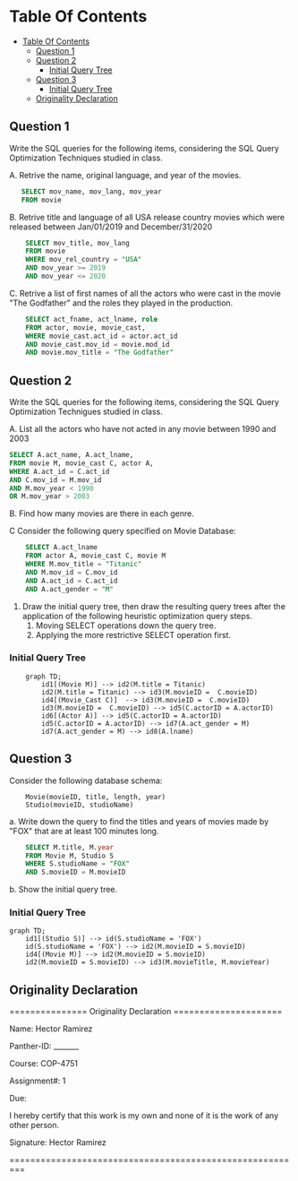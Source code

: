 # Table Of Contents

- [Table Of Contents](#table-of-contents)
  - [Question 1](#question-1)
  - [Question 2](#question-2)
    - [Initial Query Tree](#initial-query-tree)
  - [Question 3](#question-3)
    - [Initial Query Tree](#initial-query-tree-1)
  - [Originality Declaration](#originality-declaration)


<div style="page-break-after: always;"></div>

## Question 1

Write the SQL queries for the following items, considering the SQL Query Optimization Techniques studied in class.

A. Retrive the name, original language, and year of the movies.

 ```sql
    SELECT mov_name, mov_lang, mov_year 
    FROM movie
```

B. Retrive title and language of all USA release country movies which were released between Jan/01/2019 and December/31/2020

```sql
    SELECT mov_title, mov_lang 
    FROM movie
    WHERE mov_rel_country = "USA" 
    AND mov_year >= 2019 
    AND mov_year <= 2020
```

C. Retrive a list of first names of all the actors who were cast in the movie "The Godfather" and the roles they played in the production.

```sql
    SELECT act_fname, act_lname, role 
    FROM actor, movie, movie_cast, 
    WHERE movie_cast.act_id = actor.act_id 
    AND movie_cast.mov_id = movie.mod_id 
    AND movie.mov_title = "The Godfather"
```

<div style="page-break-after: always;"></div>

## Question 2

Write the SQL queries for the following items, considering the SQL Query Optimization Technigues studied in class.

A. List all the actors who have not acted in any movie between 1990 and 2003

```sql
SELECT A.act_name, A.act_lname, 
FROM movie M, movie_cast C, actor A,
WHERE A.act_id = C.act_id 
AND C.mov_id = M.mov_id
AND M.mov_year < 1990
OR M.mov_year > 2003

```

B. Find how many movies are there in each genre.

C Consider the following query specified on Movie Database:

```sql
    SELECT A.act_lname
    FROM actor A, movie_cast C, movie M 
    WHERE M.mov_title = "Titanic" 
    AND M.mov_id = C.mov_id
    AND A.act_id = C.act_id 
    AND A.act_gender = "M"
```

1. Draw the initial query tree, then draw the resulting query trees after the application of the following heuristic optimization query steps.
   1. Moving SELECT operations down the query tree.
   2. Applying the more restrictive SELECT operation first.

<div style="page-break-after: always;"></div>

### Initial Query Tree

```mermaid
    graph TD;
        id1[(Movie M)] --> id2(M.title = Titanic)
        id2(M.title = Titanic) --> id3(M.movieID =  C.movieID)
        id4[(Movie_Cast C)]  --> id3(M.movieID =  C.movieID)
        id3(M.movieID =  C.movieID) --> id5(C.actorID = A.actorID)
        id6[(Actor A)] --> id5(C.actorID = A.actorID)
        id5(C.actorID = A.actorID) --> id7(A.act_gender = M)
        id7(A.act_gender = M) --> id8(A.lname)
```

<div style="page-break-after: always;"></div>

## Question 3

Consider the following database schema:

```schema
    Movie(movieID, title, length, year)
    Studio(movieID, studioName)
```

a. Write down the query to find the titles and years of movies made by "FOX" that are at least 100 minutes long.

```sql
    SELECT M.title, M.year 
    FROM Movie M, Studio S
    WHERE S.studioName = "FOX"
    AND S.movieID = M.movieID
```

b. Show the initial query tree.

### Initial Query Tree

```mermaid
graph TD;
    id1[(Studio S)] --> id(S.studioName = 'FOX')
    id(S.studioName = 'FOX') --> id2(M.movieID = S.movieID)
    id4[(Movie M)] --> id2(M.movieID = S.movieID)
    id2(M.movieID = S.movieID) --> id3(M.movieTitle, M.movieYear)
```

<div style="page-break-after: always;"></div>

## Originality Declaration

=============== Originality Declaration =====================

Name: Hector Ramirez

Panther-ID: _______

Course: COP-4751

Assignment#: 1

Due:

I hereby certify that this work is my own and none of it is the work of any other person.

Signature: Hector Ramirez

=========================================================
